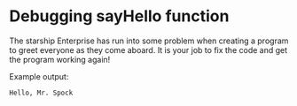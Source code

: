 # Debugging sayHello function

The starship Enterprise has run into some problem when creating a program to greet everyone as they come aboard. It is your job to fix the code and get the program working again!

Example output:

```
Hello, Mr. Spock
```